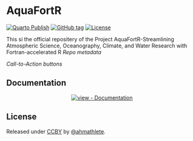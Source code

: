 # AquaFortR

[![Quarto Publish](https://github.com/ahmathlete/AquaFortR/workflows/Quarto%20Publish/badge.svg)](https://github.com/ahmathlete/AquaFortR/actions?query=workflow:"Quarto+Publish")
[![GitHub tag](https://img.shields.io/github/tag/ahmathlete/AquaFortR?include_prereleases=&sort=semver&color=blue)](https://github.com/ahmathlete/AquaFortR/releases/)
[![License](https://img.shields.io/badge/License-CCBY-blue)](#license)

This si the official repositery of the Project AquaFortR-Streamlining Atmospheric Science, Oceanography, Climate, and Water Research with Fortran-accelerated R
_Repo metadata_




_Call-to-Action buttons_

<div align="center">





</div>

## Documentation

<div align="center">

[![view - Documentation](https://img.shields.io/badge/view-Documentation-blue?style=for-the-badge)](/docs/ "Go to project documentation")

</div>


## License

Released under [CCBY](/LICENSE) by [@ahmathlete](https://github.com/ahmathlete).

